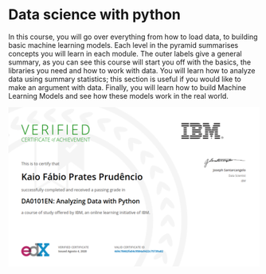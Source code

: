 # Data science with python

In this course, you will go over everything from how to load data, to building basic machine learning models. Each level in the pyramid summarises concepts you will learn in each module. The outer labels give a general summary, as you can see this course will start you off with the basics, the libraries you need and how to work with data. You will learn how to analyze data using summary statistics; this section is useful if you would like to make an argument with data. Finally, you will learn how to build Machine Learning Models and see how these models work in the real world.

<img src="./assets/certificate.png" />
